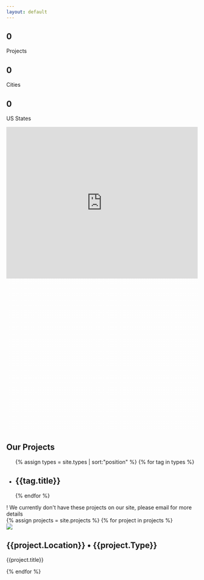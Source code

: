 ```yaml
---
layout: default
---
```


<section class="ew-where-we-work">
  <div class="wrapper">
    <div class="flex">
      <div class="left">
      </div>
      <div uk-parallax="y: -300" class="right block">
        <div class="flex">
          <div class="num">
            <h1 class="projectPage" id="projects">0</h1>
            <p class="large serif">Projects</p>
          </div>
          <div class="num">
            <h1 class="projectPage" id="cities">0</h1>
            <p class="large serif">Cities</p>
          </div>
          <div class="num">
            <h1 class="projectPage" id="states">0</h1>
            <p class="large serif">US States</p>
          </div>
        </div>
      </div>
    </div>
    <div uk-parallax="y: -200" class="ew-image full map">
      <iframe src="https://www.atlistmaps.com/map/9ae06152-1f08-42a4-9d1d-f6f8a03434c7?share=true" allow="geolocation" width="100%" height="400px" frameborder="0" scrolling="no" allowfullscreen></iframe>
    </div>
    <div class="ew-texture full portfolio">
      <svg width="633" height="506" viewBox="0 0 633 506" fill="none" xmlns="http://www.w3.org/2000/svg"><g opacity=".5" stroke="#fff" stroke-width="2" stroke-dasharray="4 4"><path d="M0 1h633M0 9h633M0 17h633M0 25h633M0 33h633M0 41h633M0 49h633M0 57h633M0 65h633M0 73h633M0 81h633M0 89h633M0 97h633M0 105h633M0 113h633M0 121h633M0 129h633M0 137h633M0 145h633M0 153h633M0 161h633M0 169h633M0 177h633M0 185h633M0 193h633M0 201h633M0 209h633M0 217h633M0 225h633M0 233h633M0 241h633M0 249h633M0 257h633M0 265h633M0 273h633M0 281h633M0 289h633M0 297h633M0 305h633M0 313h633M0 321h633M0 329h633M0 337h633M0 345h633M0 353h633M0 361h633M0 369h633M0 377h633M0 385h633M0 393h633M0 401h633M0 409h633M0 417h633M0 425h633M0 433h633M0 441h633M0 449h633M0 457h633M0 465h633M0 473h633M0 481h633M0 489h633M0 497h633M0 505h633"/></g></svg>
    </div>
  </div>
</section>
<section class="ew-projects">
  <div class="wrapper">
    <h1 class="mega">Our Projects</h1>
    <ul class="flex together types">
      {% assign types = site.types | sort:"position" %}
      {% for tag in types %}
      <li data-type="{{tag.title | slugify}}"><h2>{{tag.title}}</h2></li>
      {% endfor %}
    </ul>
    <div class="zero-projects">! We currently don't have these projects on our site, please email for more details</div>
    <div class="flex portfolio-wrapper">
      {% assign projects = site.projects %}
      {% for project in projects %}
        <div data-type="{{project.Type | slugify}}" class="third portfolio-card">
          <a href="{{project.url}}"></a>
          <div class="project-image-wrapper">
            <img src="{{project.['Cover Image']}}">
            <div class="project-info">
              <h2>{{project.Location}} • {{project.Type}}</h2>
              <p class="large serif">
                {{project.title}}
              </p>
            </div>
          </div>
        </div>
      {% endfor %}
    </div>
  </div>
</section>
